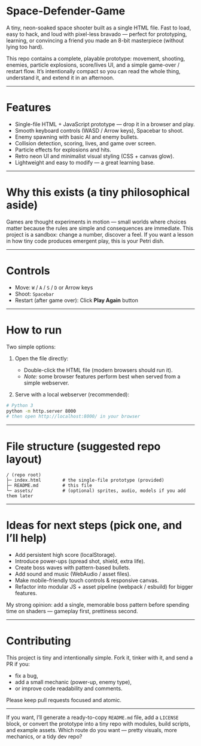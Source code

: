 # Space-Defender-Game


A tiny, neon-soaked space shooter built as a single HTML file. Fast to load, easy to hack, and loud with pixel-less bravado — perfect for prototyping, learning, or convincing a friend you made an 8-bit masterpiece (without lying too hard).

This repo contains a complete, playable prototype: movement, shooting, enemies, particle explosions, score/lives UI, and a simple game-over / restart flow. It’s intentionally compact so you can read the whole thing, understand it, and extend it in an afternoon.

---

# Features

* Single-file HTML + JavaScript prototype — drop it in a browser and play.
* Smooth keyboard controls (WASD / Arrow keys), Spacebar to shoot.
* Enemy spawning with basic AI and enemy bullets.
* Collision detection, scoring, lives, and game over screen.
* Particle effects for explosions and hits.
* Retro neon UI and minimalist visual styling (CSS + canvas glow).
* Lightweight and easy to modify — a great learning base.

---

# Why this exists (a tiny philosophical aside)

Games are thought experiments in motion — small worlds where choices matter because the rules are simple and consequences are immediate. This project is a sandbox: change a number, discover a feel. If you want a lesson in how tiny code produces emergent play, this is your Petri dish.

---

# Controls

* Move: `W` / `A` / `S` / `D` or Arrow keys
* Shoot: `Spacebar`
* Restart (after game over): Click **Play Again** button

---

# How to run

Two simple options:

1. Open the file directly:

   * Double-click the HTML file (modern browsers should run it).
   * *Note:* some browser features perform best when served from a simple webserver.

2. Serve with a local webserver (recommended):

```bash
# Python 3
python -m http.server 8000
# then open http://localhost:8000/ in your browser
```

---

# File structure (suggested repo layout)

```
/ (repo root)
├─ index.html        # the single-file prototype (provided)
├─ README.md         # this file
└─ assets/           # (optional) sprites, audio, models if you add them later
```

---

# Ideas for next steps (pick one, and I’ll help)

* Add persistent high score (localStorage).
* Introduce power-ups (spread shot, shield, extra life).
* Create boss waves with pattern-based bullets.
* Add sound and music (WebAudio / asset files).
* Make mobile-friendly touch controls & responsive canvas.
* Refactor into modular JS + asset pipeline (webpack / esbuild) for bigger features.

My strong opinion: add a single, memorable boss pattern before spending time on shaders — gameplay first, prettiness second.

---

# Contributing

This project is tiny and intentionally simple. Fork it, tinker with it, and send a PR if you:

* fix a bug,
* add a small mechanic (power-up, enemy type),
* or improve code readability and comments.

Please keep pull requests focused and atomic.

---

If you want, I’ll generate a ready-to-copy `README.md` file, add a `LICENSE` block, or convert the prototype into a tiny repo with modules, build scripts, and example assets. Which route do you want — pretty visuals, more mechanics, or a tidy dev repo?
